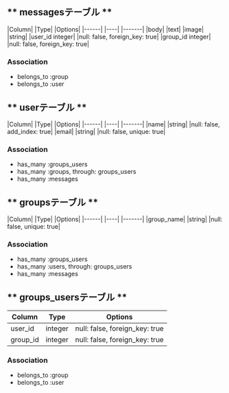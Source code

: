 ## ** messagesテーブル **
|Column| |Type| |Options|
|------| |----| |-------|
|body| |text|
|image| |string|
|user_id integer| |null: false, foreign_key: true|
|group_id integer| |null: false, foreign_key: true|
### Association
- belongs_to :group
- belongs_to :user


## ** userテーブル **
|Column| |Type| |Options|
|------| |----| |-------|
|name| |string| |null: false, add_index: true|
|email| |string| |null: false, unique: true|
### Association
- has_many :groups_users
- has_many :groups, through: groups_users
- has_many :messages


## ** groupsテーブル **
|Column| |Type| |Options|
|------| |----| |-------|
|group_name| |string| |null: false, unique: true|
### Association
- has_many :groups_users
- has_many :users, through: groups_users
- has_many :messages



## ** groups_usersテーブル **

|Column|Type|Options|
|------|----|-------|
|user_id|integer|null: false, foreign_key: true|
|group_id|integer|null: false, foreign_key: true|

### Association
- belongs_to :group
- belongs_to :user